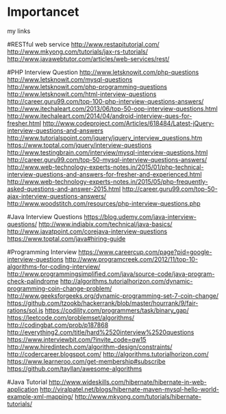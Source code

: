 # Importancet
my links

#RESTful web service
http://www.restapitutorial.com/
http://www.mkyong.com/tutorials/jax-rs-tutorials/
http://www.javawebtutor.com/articles/web-services/rest/

#PHP Interview Question
http://www.letsknowit.com/php-questions
http://www.letsknowit.com/mysql-questions
http://www.letsknowit.com/php-programming-questions
http://www.letsknowit.com/html-interview-questions
http://career.guru99.com/top-100-php-interview-questions-answers/
http://www.itechaleart.com/2013/06/top-50-oop-interview-questions.html
http://www.itechaleart.com/2014/04/android-interview-ques-for-fresher.html
http://www.codeproject.com/Articles/618484/Latest-jQuery-interview-questions-and-answers
http://www.tutorialspoint.com/jquery/jquery_interview_questions.htm
https://www.toptal.com/jquery/interview-questions
http://www.testingbrain.com/interview/mysql-interview-questions.html
http://career.guru99.com/top-50-mysql-interview-questions-answers/
http://www.web-technology-experts-notes.in/2015/01/php-technical-interview-questions-and-answers-for-fresher-and-experienced.html
http://www.web-technology-experts-notes.in/2015/05/php-frequently-asked-questions-and-answer-2015.html
http://career.guru99.com/top-50-ajax-interview-questions-answers/
http://www.woodstitch.com/resources/php-interview-questions.php

#Java Interview Questions
https://blog.udemy.com/java-interview-questions/
http://www.indiabix.com/technical/java-basics/
http://www.javatpoint.com/corejava-interview-questions
https://www.toptal.com/java#hiring-guide

#Programming Interview
https://www.careercup.com/page?pid=google-interview-questions
http://www.programcreek.com/2012/11/top-10-algorithms-for-coding-interview/
http://www.programmingsimplified.com/java/source-code/java-program-check-palindrome
http://algorithms.tutorialhorizon.com/dynamic-programming-coin-change-problem/
http://www.geeksforgeeks.org/dynamic-programming-set-7-coin-change/
https://github.com/tzookb/hackerrank/blob/master/hourrank/9/fair-rations/sol.js
https://codility.com/programmers/task/binary_gap/
https://leetcode.com/problemset/algorithms/
http://codingbat.com/prob/p187868
http://everything2.com/title/hard%2520interview%2520questions
https://www.interviewbit.com/?invite_code=qw15
http://www.hiredintech.com/algorithm-design/constraints/
http://codercareer.blogspot.com/
http://algorithms.tutorialhorizon.com/
https://www.learneroo.com/get-membership#subscribe
https://github.com/tayllan/awesome-algorithms

#Java Tutorial
http://www.wideskills.com/hibernate/hibernate-in-web-application
http://viralpatel.net/blogs/hibernate-maven-mysql-hello-world-example-xml-mapping/
http://www.mkyong.com/tutorials/hibernate-tutorials/
